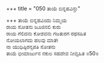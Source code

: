 +++
title = "050 ತಾಯೆ ಬಿನ್ನಹವಿನ್ದು"

+++
ತಾಯೆ ಬಿನ್ನಹವಿಂದು ನಿಮ್ಮಯ  
ರಾಯ ಸೋತನು ಜೂಜಿನಲಿ ಕುರು  
ರಾಯ ಗೆಲಿದನು ಕೋಶವನು ಗಜತುರಗ ರಥಸಹಿತ  
ನೋಯಲಾಗದು ಹಲವು ಮಾತೇ  
ನಾ ಯುಧಿಷ್ಠಿರನೃಪತಿ ಸೋತನು  
ತಾಯೆ ಭೀಮಾರ್ಜುನ ನಕುಲ ಸಹದೇವ ನೀವ್ಸಹಿತ     ॥50॥